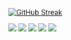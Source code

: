 [![GitHub Streak](https://github-readme-streak-stats.herokuapp.com?user=schiban&theme=javascript&hide_border=true&border_radius=4&date_format=j%20M%5B%20Y%5D&card_width=100&background=22272E&ring=FF9501&fire=FFC801&dates=ADBAC7&currStreakLabel=ADBAC7&sideLabels=ADBAC7&currStreakNum=FFC801&sideNums=ADBAC7&stroke=EB545400&hide_total_contributions=true&hide_longest_streak=true)](https://git.io/streak-stats)<br>

[<img src="https://img.shields.io/badge/Exercism-009CAB?style=for-the-badge&logo=exercism&logoColor=white">](https://exercism.org/profiles/schiban)
[<img src="https://img.shields.io/badge/-LeetCode-FFA116?style=for-the-badge&logo=LeetCode&logoColor=black">](https://leetcode.com/schiban)
[<img src="https://img.shields.io/badge/-Sololearn-3a464b?style=for-the-badge&logo=Sololearn&logoColor=white">](https://sololearn.com/pt/profile/31163268)
[<img src="https://img.shields.io/badge/Itch.io-FA5C5C?style=for-the-badge&logo=itchdotio&logoColor=white">](https://schiban.itch.io/)
[<img src="https://img.shields.io/badge/DeviantArt-05CC47?style=for-the-badge&logo=deviantart&logoColor=white">](https://deviantart.com/schiban)


<!--
**schiban/schiban** is a ✨ _special_ ✨ repository because its `README.md` (this file) appears on your GitHub profile.

Here are some ideas to get you started:

- 🔭 I’m currently working on ...
- 🌱 I’m currently learning ...
- 👯 I’m looking to collaborate on ...
- 🤔 I’m looking for help with ...
- 💬 Ask me about ...
- 📫 How to reach me: ...
- 😄 Pronouns: ...
- ⚡ Fun fact: ...
-->

